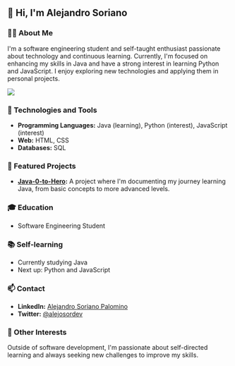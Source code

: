 ## 👋 Hi, I'm Alejandro Soriano

### 👨‍💻 About Me
I'm a software engineering student and self-taught enthusiast passionate about technology and continuous learning. Currently, I'm focused on enhancing my skills in Java and have a strong interest in learning Python and JavaScript. I enjoy exploring new technologies and applying them in personal projects.

<!-- GitHub stats from https://github.com/anuraghazra/github-readme-stats -->
![](https://github-readme-stats.vercel.app/api?username=Alejosor&theme=radical&hide_border=false&include_all_commits=true&count_private=true)<br/>

### 🔧 Technologies and Tools
- **Programming Languages:** Java (learning), Python (interest), JavaScript (interest)
- **Web:** HTML, CSS
- **Databases:** SQL

### 🌟 Featured Projects
- **[Java-0-to-Hero](https://github.com/Alejosor/Java_0_to_Hero):** A project where I'm documenting my journey learning Java, from basic concepts to more advanced levels.

### 🎓 Education
- Software Engineering Student

### 📚 Self-learning
- Currently studying Java
- Next up: Python and JavaScript

### 📫 Contact
- **LinkedIn:** [Alejandro Soriano Palomino ](www.linkedin.com/in/alejandro-soriano-palomino)
- **Twitter:** [@alejosordev](https://twitter.com/alejosordev)

### 🎯 Other Interests
Outside of software development, I'm passionate about self-directed learning and always seeking new challenges to improve my skills.


<!--
**Alejosor/alejosor** is a ✨ _special_ ✨ repository because its `README.md` (this file) appears on your GitHub profile.

Here are some ideas to get you started:

- 🔭 I’m currently working on ...
- 🌱 I’m currently learning ...
- 👯 I’m looking to collaborate on ...
- 🤔 I’m looking for help with ...
- 💬 Ask me about ...
- 📫 How to reach me: ...
- 😄 Pronouns: ...
- ⚡ Fun fact: ...
-->
